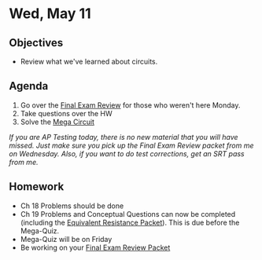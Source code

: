 Wed, May 11
=========      
  
Objectives    
------------    
- Review what we've learned about circuits.
   
Agenda      
---------      
1. Go over the [Final Exam Review][rev] for those who weren't here Monday.
2. Take questions over the HW
3. Solve the [Mega Circuit](https://avon.schoology.com/course/5138386920/materials/gp/5933394576)

*If you are AP Testing today, there is no new material that you will have missed.  Just make sure you pick up the Final Exam Review packet from me on Wednesday.  Also, if you want to do test corrections, get an SRT pass from me.*

  
Homework    
-------------      
  
- Ch 18 Problems should be done
- Ch 19 Problems and Conceptual Questions can now be completed (including the [Equivalent Resistance Packet][req]).  This is due before the Mega-Quiz.
- Mega-Quiz will be on Friday
- Be working on your [Final Exam Review Packet][rev]

[req]: https://avon.schoology.com/assignment/5527388404/
[rev]: https://avon.schoology.com/course/5138386920/materials/gp/5929859920
<!--stackedit_data:
eyJoaXN0b3J5IjpbMTg5OTY2NTA1LDE0ODU4NDY3NDMsLTE4Mj
QwODU4NTAsLTE3NzkwMjU5NjAsMjEyNTk3NzY3NCwxMzQ2MDUz
NjI1LC02OTk1MDg3MjYsMTg1NTA2ODE1MiwtMTExNTAwMjQ3Mi
wtMTczOTEwNzIzOSwtNDAwMDk4ODksNTE4ODYzNzkxLDEyMzI5
ODA5MDgsLTE3NTQ3MTMxODEsMTc0NDk2MDU1MSwyMDIzNTQ4Nz
M1LC0xNDQyNzk0MjcxLC0zMzI1OTQxMTUsLTYyNTYzNzc2NSwy
MjAzNjUwNTBdfQ==
-->